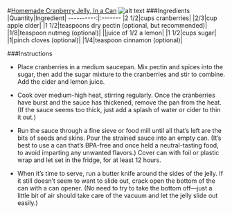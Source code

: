 #[Homemade Cranberry Jelly, In a Can](http://food52.com/recipes/25059-homemade-cranberry-jelly-in-a-can)
![alt text](https://images.food52.com/azAu4GQf5sWNaMyggfRmC2vfawA=/753x502/2d03ed9b-b563-46b2-800e-37102ed2c1c9--IMG_7269-3.jpg)
###Ingredients
|Quantity|Ingredient|
----------:|:-------
|2 1/2|cups cranberries|
|2/3|cup apple cider|
|1 1/2|teaspoons dry pectin (optional, but recommended)|
|1/8|teaspoon nutmeg (optional)|
||juice of 1/2 a lemon|
|1 1/2|cups sugar|
|1|pinch cloves (optional)|
|1/4|teaspoon cinnamon (optional)|

###Instructions

* Place cranberries in a medium saucepan. Mix pectin and spices into the sugar, then add the sugar mixture to the cranberries and stir to combine. Add the cider and lemon juice.

* Cook over medium-high heat, stirring regularly. Once the cranberries have burst and the sauce has thickened, remove the pan from the heat. (If the sauce seems too thick, just add a splash of water or cider to thin it out.)

* Run the sauce through a fine sieve or food mill until all that’s left are the bits of seeds and skins. Pour the strained sauce into an empty can. (It’s best to use a can that’s BPA-free and once held a neutral-tasting food, to avoid imparting any unwanted flavors.) Cover can with foil or plastic wrap and let set in the fridge, for at least 12 hours.

* When it’s time to serve, run a butter knife around the sides of the jelly. If it still doesn’t seem to want to slide out, crack open the bottom of the can with a can opener. (No need to try to take the bottom off—just a little bit of air should take care of the vacuum and let the jelly slide out easily.)